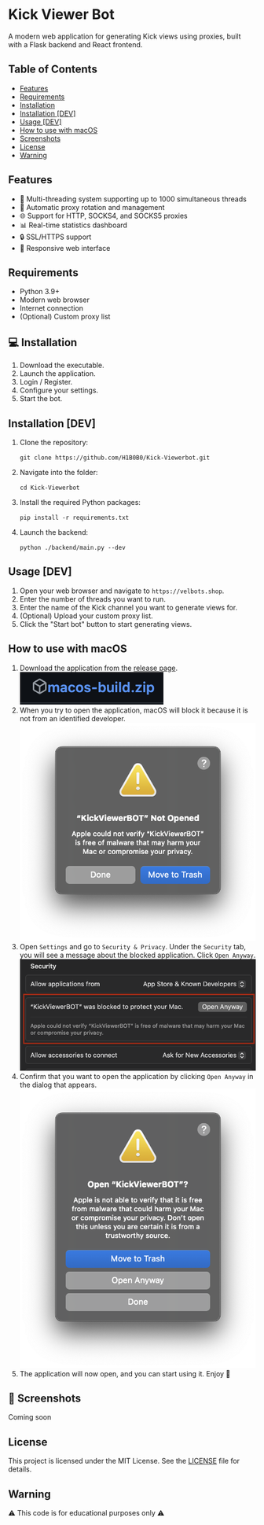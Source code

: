 # Kick Viewer Bot

A modern web application for generating Kick views using proxies, built with a Flask backend and React frontend.

## Table of Contents

- [Features](#features)
- [Requirements](#requirements)
- [Installation](#installation)
- [Installation [DEV]](#installation-dev)
- [Usage [DEV]](#usage-dev)
- [How to use with macOS](#how-to-use-with-macos)
- [Screenshots](#screenshots)
- [License](#license)
- [Warning](#warning)

## Features

- 🚀 Multi-threading system supporting up to 1000 simultaneous threads
- 🔄 Automatic proxy rotation and management
- 🌐 Support for HTTP, SOCKS4, and SOCKS5 proxies
- 📊 Real-time statistics dashboard
- 🔒 SSL/HTTPS support
- 📱 Responsive web interface

## Requirements

- Python 3.9+
- Modern web browser
- Internet connection
- (Optional) Custom proxy list

## 💻 Installation

1. Download the executable.
2. Launch the application.
3. Login / Register.
4. Configure your settings.
5. Start the bot.

## Installation [DEV]

1. Clone the repository:
   ```shell
   git clone https://github.com/H1B0B0/Kick-Viewerbot.git
   ```
2. Navigate into the folder:
   ```shell
   cd Kick-Viewerbot
   ```
3. Install the required Python packages:
   ```shell
   pip install -r requirements.txt
   ```
4. Launch the backend:
   ```shell
   python ./backend/main.py --dev
   ```

## Usage [DEV]

1. Open your web browser and navigate to `https://velbots.shop`.
2. Enter the number of threads you want to run.
3. Enter the name of the Kick channel you want to generate views for.
4. (Optional) Upload your custom proxy list.
5. Click the "Start bot" button to start generating views.

## How to use with macOS

1. Download the application from the [release page](https://github.com/H1B0B0/Kick-Viewerbot/releases).
   ![macOS version](./images/macos_file.png)
2. When you try to open the application, macOS will block it because it is not from an identified developer.
   ![macOS block message](./images/macos_block.png)
3. Open `Settings` and go to `Security & Privacy`. Under the `Security` tab, you will see a message about the blocked application. Click `Open Anyway`.
   ![Enable macOS application](images/enable_macos.png)
4. Confirm that you want to open the application by clicking `Open Anyway` in the dialog that appears.
   ![Execute the app](./images/use_macos.png)
5. The application will now open, and you can start using it. Enjoy 🚀

## 📸 Screenshots

Coming soon

## License

This project is licensed under the MIT License. See the [LICENSE](LICENSE) file for details.

## Warning

⚠ This code is for educational purposes only ⚠
